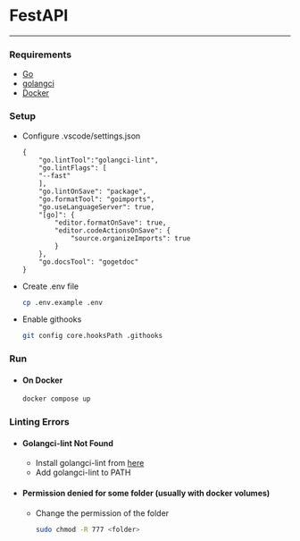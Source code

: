 # FestAPI

---

### Requirements

- [Go](https://go.dev/)
- [golangci](https://golangci-lint.run/usage/install/)
- [Docker](https://www.docker.com/)

### Setup

- Configure .vscode/settings.json
  ```
  {
      "go.lintTool":"golangci-lint",
      "go.lintFlags": [
      "--fast"
      ],
      "go.lintOnSave": "package",
      "go.formatTool": "goimports",
      "go.useLanguageServer": true,
      "[go]": {
          "editor.formatOnSave": true,
          "editor.codeActionsOnSave": {
              "source.organizeImports": true
          }
      },
      "go.docsTool": "gogetdoc"
  }
  ```
- Create .env file
  ```sh
  cp .env.example .env
  ```
- Enable githooks
  ```sh
  git config core.hooksPath .githooks
  ```

### Run

- #### On Docker
  ```sh
  docker compose up
  ```

### Linting Errors

- #### Golangci-lint Not Found

  - Install golangci-lint from [here](https://golangci-lint.run/usage/install/#local-installation)
  - Add golangci-lint to PATH

- #### Permission denied for some folder (usually with docker volumes)
  - Change the permission of the folder
    ```sh
    sudo chmod -R 777 <folder>
    ```
